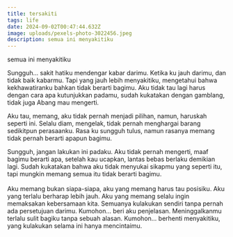 ```yaml
---
title: tersakiti
tags: life
date: 2024-09-02T00:47:44.632Z
image: uploads/pexels-photo-3022456.jpeg
description: s﻿emua ini menyakitiku
---
```

s﻿emua ini menyakitiku

S﻿ungguh... sakit hatiku mendengar kabar darimu. Ketika ku jauh darimu, dan tidak baik kabarmu. Tapi yang jauh lebih menyakitiku, mengetahui bahwa kekhawatiranku bahkan tidak berarti bagimu. Aku tidak tau lagi harus dengan cara apa kutunjukkan padamu, sudah kukatakan dengan gamblang, tidak juga Abang mau mengerti.

A﻿ku tau, memang, aku tidak pernah menjadi pilihan, namun, haruskah seperti ini. Selalu diam, mengelak, tidak pernah menghargai barang sedikitpun perasaanku. Rasa ku sungguh tulus, namun rasanya memang tidak pernah berarti apapun bagimu.

S﻿ungguh, jangan lakukan ini padaku. Aku tidak pernah mengerti, maaf bagimu berarti apa, setelah kau ucapkan, lantas bebas berlaku demikian lagi. Sudah kukatakan bahwa aku tidak menyukai sikapmu yang seperti itu, tapi mungkin memang semua itu tidak berarti bagimu. \
\
Aku memang bukan siapa-siapa, aku yang memang harus tau posisiku. Aku yang terlalu berharap lebih jauh. Aku yang memang selalu ingin memaksakan kebersamaan kita. Semuanya kulakukan sendiri tanpa pernah ada persetujuan darimu. Kumohon... beri aku penjelasan. Meninggalkanmu terlalu sulit bagiku tanpa sebuah alasan. Kumohon... berhenti menyakitiku, yang kulakukan selama ini hanya mencintaimu.